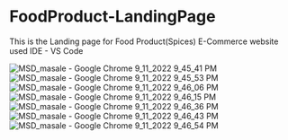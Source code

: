 # FoodProduct-LandingPage
This is the Landing page for Food Product(Spices) E-Commerce website
used IDE - VS Code



![MSD_masale - Google Chrome 9_11_2022 9_45_41 PM](https://user-images.githubusercontent.com/110029115/189538193-d32d2c1d-14c5-43a8-ad02-e4f4d954f935.png)
![MSD_masale - Google Chrome 9_11_2022 9_45_53 PM](https://user-images.githubusercontent.com/110029115/189538197-24dadc08-bb3d-4cfb-bf11-95f0b6343c55.png)
![MSD_masale - Google Chrome 9_11_2022 9_46_06 PM](https://user-images.githubusercontent.com/110029115/189538199-64a98768-5a2f-4e00-9513-2e77d75772ee.png)
![MSD_masale - Google Chrome 9_11_2022 9_46_15 PM](https://user-images.githubusercontent.com/110029115/189538205-ba16af07-42a8-4c97-bfa0-ccefa78524a4.png)
![MSD_masale - Google Chrome 9_11_2022 9_46_36 PM](https://user-images.githubusercontent.com/110029115/189538211-266367d6-8003-4d84-a5dd-e5663026e066.png)
![MSD_masale - Google Chrome 9_11_2022 9_46_43 PM](https://user-images.githubusercontent.com/110029115/189538212-640911cb-cb83-4eda-a761-b5f486af36ef.png)
![MSD_masale - Google Chrome 9_11_2022 9_46_54 PM](https://user-images.githubusercontent.com/110029115/189538216-ca4fa1a6-4408-4abf-9faf-c8d9c73e34ed.png)
